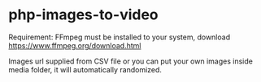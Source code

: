 # php-images-to-video

Requirement:
FFmpeg must be installed to your system, download https://www.ffmpeg.org/download.html

Images url supplied from CSV file or you can put your own images inside media folder, it will automatically randomized.

